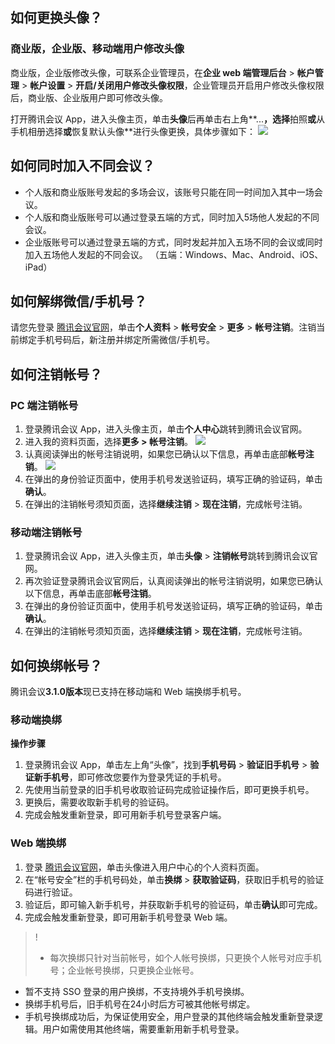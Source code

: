 ## 如何更换头像？
### 商业版，企业版、移动端用户修改头像
商业版，企业版修改头像，可联系企业管理员，在**企业 web 端管理后台** > **帐户管理** > **帐户设置** > **开启/关闭用户修改头像权限**，企业管理员开启用户修改头像权限后，商业版、企业版用户即可修改头像。

打开腾讯会议 App，进入头像主页，单击**头像**后再单击右上角**...**，选择**拍照**或**从手机相册选择**或**恢复默认头像**进行头像更换，具体步骤如下：
![](https://qcloudimg.tencent-cloud.cn/raw/fe10f7d97260cc1293a1e6c398f7a363.png)

## 如何同时加入不同会议？
- 个人版和商业版账号发起的多场会议，该账号只能在同一时间加入其中一场会议。
- 个人版和商业版账号可以通过登录五端的方式，同时加入5场他人发起的不同会议。
- 企业版账号可以通过登录五端的方式，同时发起并加入五场不同的会议或同时加入五场他人发起的不同会议。
（五端：Windows、Mac、Android、iOS、iPad）

## 如何解绑微信/手机号？
请您先登录 [腾讯会议官网](https://meeting.tencent.com/)，单击**个人资料** > **帐号安全** > **更多** > **帐号注销**。注销当前绑定手机号码后，新注册并绑定所需微信/手机号。

## 如何注销帐号？
### PC 端注销帐号
1. 登录腾讯会议 App，进入头像主页，单击**个人中心**跳转到腾讯会议官网。
2. 进入我的资料页面，选择**更多 > 帐号注销**。
![](https://qcloudimg.tencent-cloud.cn/raw/31ae5feb77e006d28c97adab979b070c.png)
3. 认真阅读弹出的帐号注销说明，如果您已确认以下信息，再单击底部**帐号注销**。
![](https://qcloudimg.tencent-cloud.cn/raw/7ea1ed07efc6d4f51c4eae4398213b3e.png)
4. 在弹出的身份验证页面中，使用手机号发送验证码，填写正确的验证码，单击**确认**。
5. 在弹出的注销帐号须知页面，选择**继续注销** > **现在注销**，完成帐号注销。

### 移动端注销帐号
1. 登录腾讯会议 App，进入头像主页，单击**头像** > **注销帐号**跳转到腾讯会议官网。
2. 再次验证登录腾讯会议官网后，认真阅读弹出的帐号注销说明，如果您已确认以下信息，再单击底部**帐号注销**。
3. 在弹出的身份验证页面中，使用手机号发送验证码，填写正确的验证码，单击**确认**。
4. 在弹出的注销帐号须知页面，选择**继续注销** > **现在注销**，完成帐号注销。


## 如何换绑帐号？
腾讯会议**3.1.0版本**现已支持在移动端和 Web 端换绑手机号。

### 移动端换绑
**操作步骤**
1. 登录腾讯会议 App，单击左上角“头像”，找到**手机号码** > **验证旧手机号** > **验证新手机号**，即可修改您要作为登录凭证的手机号。
2. 先使用当前登录的旧手机号收取验证码完成验证操作后，即可更换手机号。
3. 更换后，需要收取新手机号的验证码。
4. 完成会触发重新登录，即可用新手机号登录客户端。

### Web 端换绑
1. 登录 [腾讯会议官网](https://meeting.tencent.com/)，单击头像进入用户中心的个人资料页面。
2. 在“帐号安全”栏的手机号码处，单击**换绑** > **获取验证码**，获取旧手机号的验证码进行验证。
3. 验证后，即可输入新手机号，并获取新手机号的验证码，单击**确认**即可完成。
4. 完成会触发重新登录，即可用新手机号登录 Web 端。

>! 
> - 每次换绑只针对当前帐号，如个人帐号换绑，只更换个人帐号对应手机号；企业帐号换绑，只更换企业帐号。
- 暂不支持 SSO 登录的用户换绑，不支持境外手机号换绑。
- 换绑手机号后，旧手机号在24小时后方可被其他帐号绑定。
- 手机号换绑成功后，为保证使用安全，用户登录的其他终端会触发重新登录逻辑。用户如需使用其他终端，需要重新用新手机号登录。
